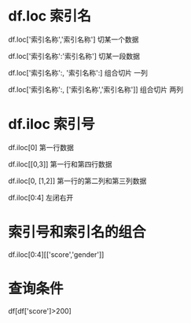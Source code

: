 # df.loc 索引名
df.loc['索引名称','索引名称']   切某一个数据

df.loc['索引名称':'索引名称']  切某一段数据

df.loc['索引名称':, '索引名称':]   组合切片 一列

df.loc['索引名称':, ['索引名称','索引名称']]   组合切片 两列


# df.iloc 索引号

df.iloc[0] 第一行数据

df.iloc[[0,3]] 第一行和第四行数据

df.iloc[0, [1,2]] 第一行的第二列和第三列数据

df.iloc[0:4] 左闭右开


# 索引号和索引名的组合

df.iloc[0:4][['score','gender']]


# 查询条件

df[df['score']>200]
